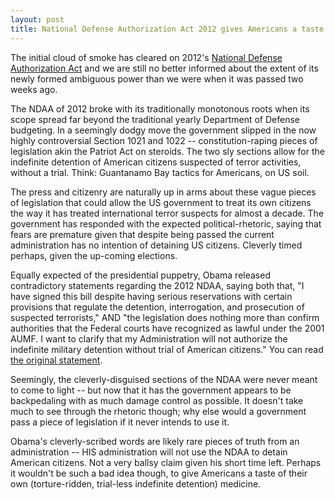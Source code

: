 ```yaml
---
layout: post
title: National Defense Authorization Act 2012 gives Americans a taste of their own Medicine
---
```


The initial cloud of smoke has cleared on 2012's [National Defense Authorization Act](http://en.wikipedia.org/wiki/National_Defense_Authorization_Act_for_Fiscal_Year_2012) and we are still no better informed about the extent of its newly formed ambiguous power than we were when it was passed two weeks ago. 

The NDAA of 2012 broke with its traditionally monotonous roots when its scope spread far beyond the traditional yearly Department of Defense budgeting. In a seemingly dodgy move the government slipped in the now highly controversial Section 1021 and 1022 -- constitution-raping pieces of legislation akin the Patriot Act on steroids. The two sly sections allow for the indefinite detention of American citizens suspected of terror activities, without a trial. Think: Guantanamo Bay tactics for Americans, on US soil.

The press and citizenry are naturally up in arms about these vague pieces of legislation that could allow the US government to treat its own citizens the way it has treated international terror suspects for almost a decade. The government has responded with the expected political-rhetoric, saying that fears are premature given that despite being passed the current administration has no intention of detaining US citizens. Cleverly timed perhaps, given the up-coming elections. 

Equally expected of the presidential puppetry, Obama released contradictory statements regarding the 2012 NDAA, saying both that, "I have signed this bill despite having serious reservations with certain provisions that regulate the detention, interrogation, and prosecution of suspected terrorists," AND "the legislation does nothing more than confirm authorities that the Federal courts have recognized as lawful under the 2001 AUMF. I want to clarify that my Administration will not authorize the indefinite military detention without trial of American citizens." You can read [the original statement](ttp://thinkprogress.org/security/2011/12/31/396018/breaking-obama-signs-defense-authorization-bill/).

Seemingly, the cleverly-disguised sections of the NDAA were never meant to come to light -- but now that it has the government appears to be backpedaling with as much damage control as possible. It doesn't take much to see through the rhetoric though; why else would a government pass a piece of legislation if it never intends to use it.

Obama's cleverly-scribed words are likely rare pieces of truth from an administration -- HIS administration will not use the NDAA to detain American citizens. Not a very ballsy claim given his short time left. Perhaps it wouldn't be such a bad idea though, to give Americans a taste of their own (torture-ridden, trial-less indefinite detention) medicine.
